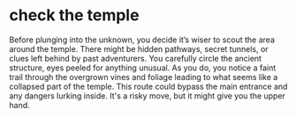 # check the temple
Before plunging into the unknown, you decide it’s wiser to scout the area around the temple. There might be hidden pathways, secret tunnels, or clues left behind by past adventurers. You carefully circle the ancient structure, eyes peeled for anything unusual. As you do, you notice a faint trail through the overgrown vines and foliage leading to what seems like a collapsed part of the temple. This route could bypass the main entrance and any dangers lurking inside. It's a risky move, but it might give you the upper hand.
